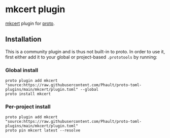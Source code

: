# mkcert plugin

[mkcert](https://github.com/FiloSottile/mkcert) plugin for [proto](https://github.com/moonrepo/proto).

## Installation

This is a community plugin and is thus not built-in to proto. In order to use it, first either add it to your global or project-based `.prototools` by running:

### Global install

```shell
proto plugin add mkcert "source:https://raw.githubusercontent.com/Phault/proto-toml-plugins/main/mkcert/plugin.toml" --global
proto install mkcert
```

### Per-project install

```shell
proto plugin add mkcert "source:https://raw.githubusercontent.com/Phault/proto-toml-plugins/main/mkcert/plugin.toml"
proto pin mkcert latest --resolve
```
